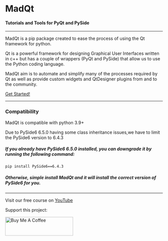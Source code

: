 # MadQt
#### Tutorials and Tools for PyQt and PySide

***

MadQt is a pip package created to ease the process of using the Qt framework for python.

Qt is a powerful framework for designing Graphical User Interfaces written in c++ but
has a couple of wrappers (PyQt and PySide) that allow us to use the Python coding language.

MadQt aim is to automate and simplify many of the processes required by Qt as well
as provide custom widgets and QtDesigner plugins from and to the community.

[Get Started!](https://madponyinteractive.github.io/MadQt/get-started.html)

***
### Compatibility
MadQt is compatible with python 3.9+ 

Due to PySide6 6.5.0 having some class inheritance issues,we have to limit the PySide6 version to 6.4.3

##### If you already have PySide6 6.5.0 installed, you can downgrade it by running the following command:
```bash
pip install PySide6==6.4.3
```

##### Otherwise, simple install MadQt and it will install the correct version of PySide6 for you.


***

Visit our free course on [YouTube](https://youtube.com/playlist?list=PLuvCsqbtUSFAEmez6Tuyi2KitVcS4fLWX)

Support this project:

<a href="https://www.buymeacoffee.com/MadPonyInt" target="_blank">
    <img src="https://cdn.buymeacoffee.com/buttons/v2/default-yellow.png" alt="Buy Me A Coffee" style="height: 60px !important;width: 217px !important;" >
</a>


